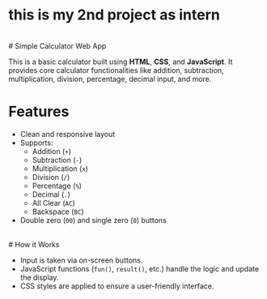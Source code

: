 # this is my 2nd project as intern
<br>
# Simple Calculator Web App

This is a basic calculator built using **HTML**, **CSS**, and **JavaScript**. It provides core calculator functionalities like addition, subtraction, multiplication, division, percentage, decimal input, and more.
<br>
# Features

- Clean and responsive layout
- Supports:
  - Addition (`+`)
  - Subtraction (`-`)
  - Multiplication (`x`)
  - Division (`/`)
  - Percentage (`%`)
  - Decimal (`.`)
  - All Clear (`AC`)
  - Backspace (`BC`)
- Double zero (`00`) and single zero (`0`) buttons
<br>
# How it Works

- Input is taken via on-screen buttons.
- JavaScript functions (`fun()`, `result()`, etc.) handle the logic and update the display.
- CSS styles are applied to ensure a user-friendly interface.